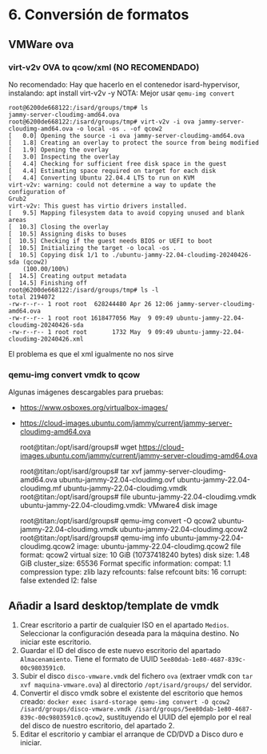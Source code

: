 # 6. Conversión de formatos

## VMWare ova

### virt-v2v OVA to qcow/xml (NO RECOMENDADO)

No recomendado: Hay que hacerlo en el contenedor isard-hypervisor, instalando: apt install virt-v2v -y
NOTA: Mejor usar `qemu-img convert`

    root@6200de668122:/isard/groups/tmp# ls
    jammy-server-cloudimg-amd64.ova
    root@6200de668122:/isard/groups/tmp# virt-v2v -i ova jammy-server-cloudimg-amd64.ova -o local -os . -of qcow2
    [   0.0] Opening the source -i ova jammy-server-cloudimg-amd64.ova
    [   1.8] Creating an overlay to protect the source from being modified
    [   1.9] Opening the overlay
    [   3.0] Inspecting the overlay
    [   4.4] Checking for sufficient free disk space in the guest
    [   4.4] Estimating space required on target for each disk
    [   4.4] Converting Ubuntu 22.04.4 LTS to run on KVM
    virt-v2v: warning: could not determine a way to update the configuration of 
    Grub2
    virt-v2v: This guest has virtio drivers installed.
    [   9.5] Mapping filesystem data to avoid copying unused and blank areas
    [  10.3] Closing the overlay
    [  10.5] Assigning disks to buses
    [  10.5] Checking if the guest needs BIOS or UEFI to boot
    [  10.5] Initializing the target -o local -os .
    [  10.5] Copying disk 1/1 to ./ubuntu-jammy-22.04-cloudimg-20240426-sda (qcow2)
        (100.00/100%)
    [  14.5] Creating output metadata
    [  14.5] Finishing off
    root@6200de668122:/isard/groups/tmp# ls -l
    total 2194072
    -rw-r--r-- 1 root root  628244480 Apr 26 12:06 jammy-server-cloudimg-amd64.ova
    -rw-r--r-- 1 root root 1618477056 May  9 09:49 ubuntu-jammy-22.04-cloudimg-20240426-sda
    -rw-r--r-- 1 root root       1732 May  9 09:49 ubuntu-jammy-22.04-cloudimg-20240426.xml

El problema es que el xml igualmente no nos sirve

### qemu-img convert vmdk to qcow

Algunas imágenes descargables para pruebas:

- https://www.osboxes.org/virtualbox-images/
- https://cloud-images.ubuntu.com/jammy/current/jammy-server-cloudimg-amd64.ova

    root@titan:/opt/isard/groups# wget https://cloud-images.ubuntu.com/jammy/current/jammy-server-cloudimg-amd64.ova

    root@titan:/opt/isard/groups# tar xvf jammy-server-cloudimg-amd64.ova 
    ubuntu-jammy-22.04-cloudimg.ovf
    ubuntu-jammy-22.04-cloudimg.mf
    ubuntu-jammy-22.04-cloudimg.vmdk
    root@titan:/opt/isard/groups# file ubuntu-jammy-22.04-cloudimg.vmdk 
    ubuntu-jammy-22.04-cloudimg.vmdk: VMware4 disk image

    root@titan:/opt/isard/groups# qemu-img convert -O qcow2 ubuntu-jammy-22.04-cloudimg.vmdk ubuntu-jammy-22.04-cloudimg.qcow2
    root@titan:/opt/isard/groups# qemu-img info ubuntu-jammy-22.04-cloudimg.qcow2
    image: ubuntu-jammy-22.04-cloudimg.qcow2
    file format: qcow2
    virtual size: 10 GiB (10737418240 bytes)
    disk size: 1.48 GiB
    cluster_size: 65536
    Format specific information:
        compat: 1.1
        compression type: zlib
        lazy refcounts: false
        refcount bits: 16
        corrupt: false
        extended l2: false

## Añadir a Isard desktop/template de vmdk

1. Crear escritorio a partir de cualquier ISO en el apartado `Medios`. Seleccionar la configuración deseada para la máquina destino. No iniciar este escritorio.
2. Guardar el ID del disco de este nuevo escritorio del apartado `Almacenamiento`. Tiene el formato de UUID `5ee80dab-1e80-4687-839c-00c9803591c0`.
3. Subir el disco `disco-vmware.vmdk` del fichero `ova` (extraer vmdk con `tar xvf maquina-vmware.ova`) al directorio `/opt/isard/groups/` del servidor.
4. Convertir el disco vmdk sobre el existente del escritorio que hemos creado: `docker exec isard-storage qemu-img convert -O qcow2 /isard/groups/disco-vmware.vmdk /isard/groups/5ee80dab-1e80-4687-839c-00c9803591c0.qcow2`, sustituyendo el UUID del ejemplo por el real del disco de nuestro escritorio, del apartado 2.
5. Editar el escritorio y cambiar el arranque de CD/DVD a Disco duro e iniciar.

